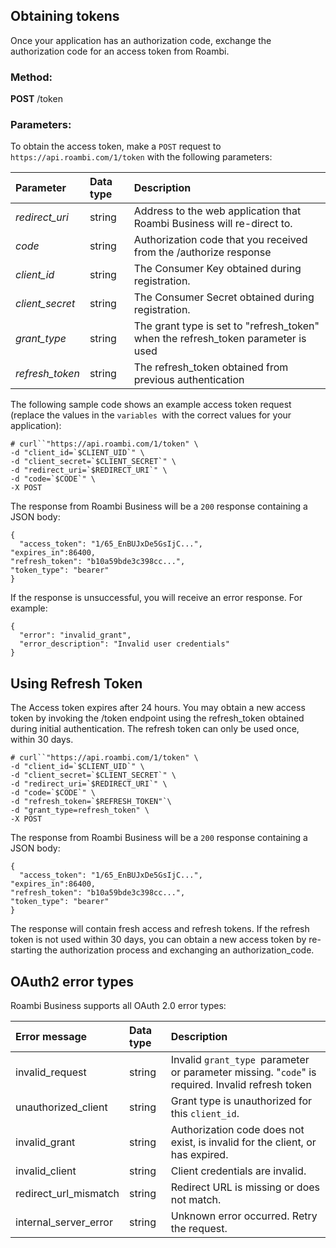 ## Obtaining tokens
Once your application has an authorization code, exchange the authorization code for an access token from Roambi.

### Method:

**POST** /token

### Parameters:

To obtain the access token, make a `POST` request to `https://api.roambi.com/1/token` with the following parameters:

| Parameter       | Data type | Description                                                                       |
|:----------------|:----------|:----------------------------------------------------------------------------------|
| *redirect_uri*  | string    | Address to the web application that Roambi Business will re-direct to.            |
| *code*          | string    | Authorization code that you received from the /authorize response                 |
| *client_id*     | string    | The Consumer Key obtained during registration.                                    |
| *client_secret* | string    | The Consumer Secret obtained during registration.                                 |
| *grant_type*    | string    | The grant type is set to "refresh_token" when the refresh_token parameter is used |
| *refresh_token* | string    | The refresh_token obtained from previous authentication                           |

The following sample code shows an example access token request (replace the values in the `variables `with the correct values for your application):


```
# curl``"https://api.roambi.com/1/token" \
-d "client_id=`$CLIENT_UID`" \
-d "client_secret=`$CLIENT_SECRET`" \
-d "redirect_uri=`$REDIRECT_URI`" \
-d "code=`$CODE`" \
-X POST
```


The response from Roambi Business will be a  `200` response containing a JSON body:


```
{
  "access_token": "1/65_EnBUJxDe5GsIjC...",
"expires_in":86400,
"refresh_token": "b10a59bde3c398cc...",
"token_type": "bearer"
}
```


If the response is unsuccessful, you will receive an error response. For example:


```
{
  "error": "invalid_grant",
  "error_description": "Invalid user credentials"
}
```


## Using Refresh Token
The Access token expires after 24 hours.  You may obtain a new access token by invoking the /token endpoint using the refresh_token obtained during initial authentication. The refresh token can only be used once, within 30 days.


```
# curl``"https://api.roambi.com/1/token" \
-d "client_id=`$CLIENT_UID`" \
-d "client_secret=`$CLIENT_SECRET`" \
-d "redirect_uri=`$REDIRECT_URI`" \
-d "code=`$CODE`" \
-d "refresh_token=`$REFRESH_TOKEN"`\
-d "grant_type=refresh_token" \
-X POST
```

The response from Roambi Business will be a  `200` response containing a JSON body:

```
{
  "access_token": "1/65_EnBUJxDe5GsIjC...",
"expires_in":86400,
"refresh_token": "b10a59bde3c398cc...",
"token_type": "bearer"
}
```

The response will contain fresh access and refresh tokens. If the refresh token is not used within 30 days, you can obtain a new access token by re-starting the authorization process and exchanging an authorization_code.

## OAuth2 error types
Roambi Business supports all OAuth 2.0 error types:

| Error message         | Data type | Description                                                                                      |
|:----------------------|:----------|:-------------------------------------------------------------------------------------------------|
| invalid_request       | string    | Invalid `grant_type `parameter or parameter missing. "`code`" is required. Invalid refresh token |
| unauthorized_client   | string    | Grant type is unauthorized for this `client_id`.                                                 |
| invalid_grant         | string    | Authorization code does not exist, is invalid for the client, or has expired.                    |
| invalid_client        | string    | Client credentials are invalid.                                                                  |
| redirect_url_mismatch | string    | Redirect URL is missing or does not match.                                                       |
| internal_server_error | string    | Unknown error occurred. Retry the request.                                                       |
